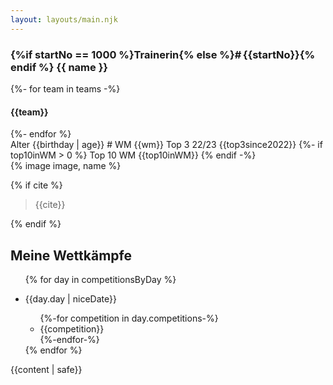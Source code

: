 ```yaml
---
layout: layouts/main.njk
---
```


<div class="card fahrer">
  <h3 class="name">{%if startNo == 1000 %}Trainerin{% else %}#&thinsp;{{startNo}}{% endif %} {{ name }}</h3>
  <div class="team">
  {%- for team in teams -%}
  <h4>{{team}}</h4>
  {%- endfor %}
  </div>
  <div class="stats">
    <span class="age label">Alter</span>
    <span class="age value">{{birthday | age}}</span>
    <span class="prevWM label"># WM</span>
    <span class="prevWM value">{{wm}}</span>
    <span class="top3 label">Top 3 22/23</span>
    <span class="top3 value">{{top3since2022}}</span>
    {%- if top10inWM > 0 %}
    <span class="top10 label">Top 10 WM</span>
    <span class="top10 value">{{top10inWM}}</span>
    {% endif -%}
  </div>
  {% image image, name %}
</div>

{% if cite %}

> {{cite}}

{% endif %}

## Meine Wettkämpfe

<ul class="competition-calendar">
{% for day in competitionsByDay %}
  <li class="card">
    <p class="date">{{day.day | niceDate}}</p>
    <ul>
  {%-for competition in day.competitions-%}
      <li>{{competition}}</li>
  {%-endfor-%}
    </ul>
  </li>
{% endfor %}
</ul>

{{content | safe}}
